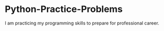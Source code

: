 # Python-Practice-Problems
I am practicing my programming skills to prepare for professional career.
